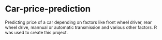 # Car-price-prediction
Predicting price of a car depending on factors like front wheel driver, rear wheel drive, mannual or automatic transmission and various other factors. R was used to create this project.
